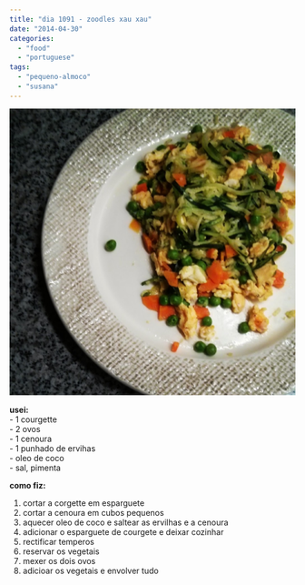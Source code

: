 ```yaml
---
title: "dia 1091 - zoodles xau xau"
date: "2014-04-30"
categories: 
  - "food"
  - "portuguese"
tags: 
  - "pequeno-almoco"
  - "susana"
---
```


[![](images/IMG_20140430_063224.jpg)](https://renatoalvestorres.net/wp-content/uploads/2014/04/IMG_20140430_063224.jpg)

  
**usei:**  
\- 1 courgette  
\- 2 ovos  
\- 1 cenoura  
\- 1 punhado de ervihas  
\- oleo de coco  
\- sal, pimenta  
  
**como fiz:**  
  

1. cortar a corgette em esparguete
2. cortar a cenoura em cubos pequenos
3. aquecer oleo de coco e saltear as ervilhas e a cenoura
4. adicionar o esparguete de courgete e deixar cozinhar
5. rectificar temperos
6. reservar os vegetais
7. mexer os dois ovos
8. adicioar os vegetais e envolver tudo
